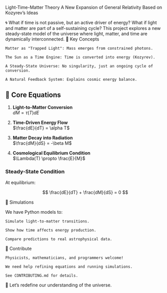 Light-Time-Matter Theory
A New Expansion of General Relativity Based on Kozyrev’s Ideas

🌀 What if time is not passive, but an active driver of energy? What if light and matter are part of a self-sustaining cycle? This project explores a new steady-state model of the universe where light, matter, and time are dynamically interconnected.
🌌 Key Concepts

    Matter as "Trapped Light": Mass emerges from constrained photons.

    The Sun as a Time Engine: Time is converted into energy (Kozyrev).

    A Steady-State Universe: No singularity, just an ongoing cycle of conversion.

    A Natural Feedback System: Explains cosmic energy balance.

## 📜 Core Equations  

1. **Light-to-Matter Conversion**  
   $dM = \tau(T) dE$  

2. **Time-Driven Energy Flow**  
   $\frac{dE}{dT} = \alpha T$  

3. **Matter Decay into Radiation**  
   $\frac{dM}{dS} = -\beta M$  

4. **Cosmological Equilibrium Condition**  
   $\Lambda(T) \propto \frac{E}{M}$  

### **Steady-State Condition**  
At equilibrium:  

$$  
\frac{dE}{dT} + \frac{dM}{dS} = 0  
$$  

🧪 Simulations

We have Python models to:

    Simulate light-to-matter transitions.

    Show how time affects energy production.

    Compare predictions to real astrophysical data.

🤝 Contribute

    Physicists, mathematicians, and programmers welcome!

    We need help refining equations and running simulations.

    See CONTRIBUTING.md for details.

🚀 Let’s redefine our understanding of the universe.
